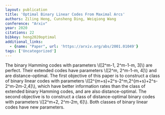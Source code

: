 ```yaml
---
layout: publication
title: 'Optimal Binary Linear Codes From Maximal Arcs'
authors: Ziling Heng, Cunsheng Ding, Weiqiong Wang
conference: "Arxiv"
year: 2020
citations: 22
bibkey: heng2020optimal
additional_links:
  - {name: "Paper", url: 'https://arxiv.org/abs/2001.01049'}
tags: ['Uncategorized']
---
```

The binary Hamming codes with parameters \\([2^m-1, 2^m-1-m, 3]\\) are perfect.
Their extended codes have parameters \\([2^m, 2^m-1-m, 4]\\) and are
distance-optimal. The first objective of this paper is to construct a class of
binary linear codes with parameters \\([2^\{m+s\}+2^s-2^m,2^\{m+s\}+2^s-2^m-2m-2,4]\\),
which have better information rates than the class of extended binary Hamming
codes, and are also distance-optimal. The second objective is to construct a
class of distance-optimal binary codes with parameters \\([2^m+2, 2^m-2m, 6]\\).
Both classes of binary linear codes have new parameters.
